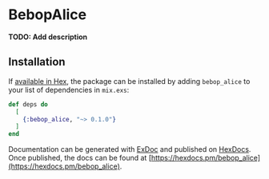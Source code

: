 # BebopAlice

**TODO: Add description**

## Installation

If [available in Hex](https://hex.pm/docs/publish), the package can be installed
by adding `bebop_alice` to your list of dependencies in `mix.exs`:

```elixir
def deps do
  [
    {:bebop_alice, "~> 0.1.0"}
  ]
end
```

Documentation can be generated with [ExDoc](https://github.com/elixir-lang/ex_doc)
and published on [HexDocs](https://hexdocs.pm). Once published, the docs can
be found at [https://hexdocs.pm/bebop_alice](https://hexdocs.pm/bebop_alice).

